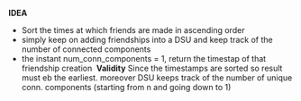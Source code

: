 **IDEA**
* Sort the times at which friends are made in ascending order
* simply keep on adding friendships into a DSU and keep track of the number of connected components
* the instant num_conn_components = 1, return the timestap of that friendship creation
​
**Validity**
Since the timestamps are sorted so result must eb the earliest. moreover DSU keeps track of the number of unique conn. components (starting from n and going down to 1)